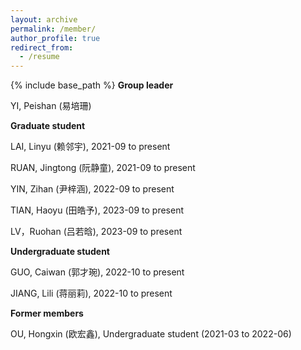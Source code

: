 ```yaml
---
layout: archive
permalink: /member/
author_profile: true
redirect_from:
  - /resume
---
```


{% include base_path %}
<b>Group leader</b>

YI, Peishan (易培珊)  <br>


<b>Graduate student</b>

LAI, Linyu (赖邻宇), 2021-09 to present   <br>

RUAN, Jingtong (阮静童), 2021-09 to present   <br>

YIN, Zihan (尹梓涵), 2022-09 to present  <br>

TIAN, Haoyu (田皓予), 2023-09 to present  <br>

LV，Ruohan (吕若晗), 2023-09 to present  <br>


<b>Undergraduate student</b>

GUO, Caiwan (郭才琬), 2022-10 to present  <br>

JIANG, Lili (蒋丽莉), 2022-10 to present  <br>


<b>Former members</b>

OU, Hongxin (欧宏鑫), Undergraduate student (2021-03 to 2022-06)<br>
